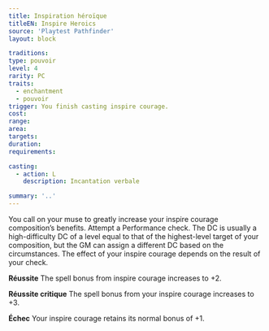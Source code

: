 ```yaml
---
title: Inspiration héroïque
titleEN: Inspire Heroics
source: 'Playtest Pathfinder'
layout: block

traditions:
type: pouvoir
level: 4
rarity: PC
traits:
  - enchantment
  - pouvoir
trigger: You finish casting inspire courage.
cost: 
range: 
area: 
targets: 
duration: 
requirements: 

casting:
  - action: L
    description: Incantation verbale

summary: '..'
---
```

You call on your muse to greatly increase your inspire courage composition’s benefits. Attempt a Performance check. The DC is usually a high-difficulty DC of a level equal to that of the highest-level target of your composition, but the GM can assign a different DC based on the circumstances. The effect of your inspire courage depends on the result of your check.

**Réussite** The spell bonus from inspire courage increases to +2.

**Réussite critique** The spell bonus from your inspire courage increases to +3.

**Échec** Your inspire courage retains its normal bonus of +1.